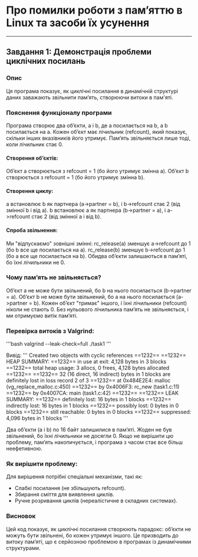 # Про помилки роботи з пам’яттю в Linux та засоби їх усунення

---
## Завдання 1: Демонстрація проблеми циклічних посилань
### Опис
Ця програма показує, як циклічні посилання в динамічній структурі даних заважають звільнити пам’ять, створюючи витоки в пам'яті.

### Пояснення функціоналу програми
Програма створює два об’єкти, a і b, де a посилається на b, а b посилається на a. Кожен об’єкт має лічильник (refcount), який показує, скільки інших вказівників його утримує. Пам’ять звільняється лише тоді, коли лічильник стає 0.
#### Створення об’єктів:
Об’єкт a створюється з refcount = 1 (бо його утримує змінна a).
Об’єкт b створюється з refcount = 1 (бо його утримує змінна b).
#### Створення циклу:
a встановлює b як партнера (a->partner = b), і b->refcount стає 2 (від змінної b і від a).
b встановлює a як партнера (b->partner = a), і a->refcount стає 2 (від змінної a і від b).
#### Спроба звільнення:
Ми "відпускаємо" зовнішні змінні: rc_release(a) зменшує a->refcount до 1 (бо b все ще посилається на a).
rc_release(b) зменшує b->refcount до 1 (бо a все ще посилається на b).
Обидва об’єкти залишаються в пам’яті, бо їхні лічильники не 0.

### Чому пам’ять не звільняється?
Об’єкт a не може бути звільнений, бо b на нього посилається (b->partner = a).
Об’єкт b не може бути звільнений, бо a на нього посилається (a->partner = b).
Кожен об’єкт "тримає" іншого, і їхні лічильники (refcount) ніколи не стають 0. Без нульового лічильника пам’ять не звільняється, і ми отримуємо витік пам’яті.

### Перевірка витоків з Valgrind:
'''bash
valgrind --leak-check=full ./task1
'''

Вивід:
'''
Created two objects with cyclic references
==1232==
==1232== HEAP SUMMARY:
==1232==     in use at exit: 4,128 bytes in 3 blocks
==1232==   total heap usage: 3 allocs, 0 frees, 4,128 bytes allocated
==1232==
==1232== 32 (16 direct, 16 indirect) bytes in 1 blocks are definitely lost in loss record 2 of 3
==1232==    at 0x484E2E4: malloc (vg_replace_malloc.c:450)
==1232==    by 0x4006F3: rc_new (task1.c:11)
==1232==    by 0x4007CA: main (task1.c:42)
==1232==
==1232== LEAK SUMMARY:
==1232==    definitely lost: 16 bytes in 1 blocks
==1232==    indirectly lost: 16 bytes in 1 blocks
==1232==      possibly lost: 0 bytes in 0 blocks
==1232==    still reachable: 0 bytes in 0 blocks
==1232==         suppressed: 4,096 bytes in 1 blocks
'''

Два об’єкти (a і b) по 16 байт залишилися в пам’яті.
Жоден не був звільнений, бо їхні лічильники не досягли 0.
Якщо не вирішити цю проблему, пам’ять накопичується, і програма з часом стає все більш неефетивною.

### Як вирішити проблему:
Для вирішення потрібні спеціальні механізми, такі як:
- Слабкі посилання (не збільшують refcount).
- Збирання сміття для виявлення циклів.
- Ручне розривання циклів (нереалістичне в складних системах).

### Висновок
Цей код показує, як циклічні посилання створюють парадокс: об’єкти не можуть бути звільнені, бо кожен утримує іншого. Це призводить до витоку пам’яті, що є серйозною проблемою в програмах із динамічними структурами.
